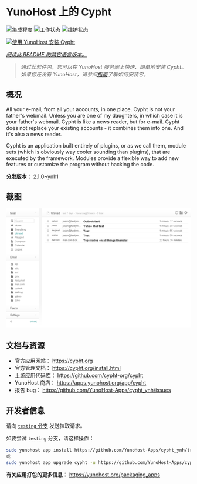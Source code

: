 <!--
注意：此 README 由 <https://github.com/YunoHost/apps/tree/master/tools/readme_generator> 自动生成
请勿手动编辑。
-->

# YunoHost 上的 Cypht

[![集成程度](https://dash.yunohost.org/integration/cypht.svg)](https://dash.yunohost.org/appci/app/cypht) ![工作状态](https://ci-apps.yunohost.org/ci/badges/cypht.status.svg) ![维护状态](https://ci-apps.yunohost.org/ci/badges/cypht.maintain.svg)

[![使用 YunoHost 安装 Cypht](https://install-app.yunohost.org/install-with-yunohost.svg)](https://install-app.yunohost.org/?app=cypht)

*[阅读此 README 的其它语言版本。](./ALL_README.md)*

> *通过此软件包，您可以在 YunoHost 服务器上快速、简单地安装 Cypht。*  
> *如果您还没有 YunoHost，请参阅[指南](https://yunohost.org/install)了解如何安装它。*

## 概况

All your e-mail, from all your accounts, in one place. Cypht is not your father's webmail. Unless you are one of my daughters, in which case it is your father's webmail. Cypht is like a news reader, but for e-mail. Cypht does not replace your existing accounts - it combines them into one. And it's also a news reader.

Cypht is an application built entirely of plugins, or as we call them, module sets (which is obviously way cooler sounding than plugins), that are executed by the framework. Modules provide a flexible way to add new features or customize the program without hacking the code.


**分发版本：** 2.1.0~ynh1

## 截图

![Cypht 的截图](./doc/screenshots/cypht_shot1.png)

## 文档与资源

- 官方应用网站： <https://cypht.org>
- 官方管理文档： <https://cypht.org/install.html>
- 上游应用代码库： <https://github.com/cypht-org/cypht>
- YunoHost 商店： <https://apps.yunohost.org/app/cypht>
- 报告 bug： <https://github.com/YunoHost-Apps/cypht_ynh/issues>

## 开发者信息

请向 [`testing` 分支](https://github.com/YunoHost-Apps/cypht_ynh/tree/testing) 发送拉取请求。

如要尝试 `testing` 分支，请这样操作：

```bash
sudo yunohost app install https://github.com/YunoHost-Apps/cypht_ynh/tree/testing --debug
或
sudo yunohost app upgrade cypht -u https://github.com/YunoHost-Apps/cypht_ynh/tree/testing --debug
```

**有关应用打包的更多信息：** <https://yunohost.org/packaging_apps>
